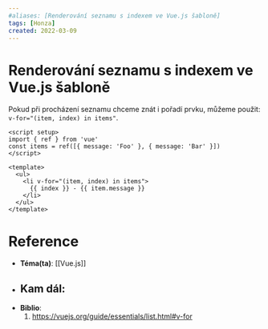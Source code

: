 ```yaml
---
#aliases: [Renderování seznamu s indexem ve Vue.js šabloně]
tags: [Honza]
created: 2022-03-09
---
```


# Renderování seznamu s indexem ve Vue.js šabloně
Pokud při procházení seznamu chceme znát i pořadí prvku, můžeme použit: `v-for="(item, index) in items"`.

```vue
<script setup>
import { ref } from 'vue'
const items = ref([{ message: 'Foo' }, { message: 'Bar' }])
</script>

<template>
  <ul>
    <li v-for="(item, index) in items">
      {{ index }} - {{ item.message }}
    </li>
  </ul>
</template>
```

# Reference
- **Téma(ta)**: [[Vue.js]]
- **Kam dál**: 
	- 
- **Biblio**:
	1. https://vuejs.org/guide/essentials/list.html#v-for